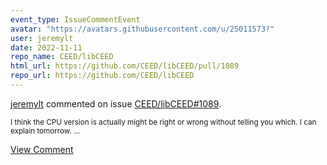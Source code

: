 ```yaml
---
event_type: IssueCommentEvent
avatar: "https://avatars.githubusercontent.com/u/25011573?"
user: jeremylt
date: 2022-11-11
repo_name: CEED/libCEED
html_url: https://github.com/CEED/libCEED/pull/1089
repo_url: https://github.com/CEED/libCEED
---
```


<a href='https://github.com/jeremylt' target='_blank'>jeremylt</a> commented on issue <a href='https://github.com/CEED/libCEED/pull/1089' target='_blank'>CEED/libCEED#1089</a>.

<small>I think the CPU version is actually might be right or wrong without telling you which. I can explain tomorrow. ...</small>

<a href='https://github.com/CEED/libCEED/pull/1089' target='_blank'>View Comment</a>